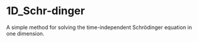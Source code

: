 # 1D_Schr-dinger
A simple method for solving the time-independent Schrödinger equation in one dimension.
